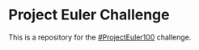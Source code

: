 # Project Euler Challenge
This is a repository for the [#ProjectEuler100](https://www.freecodecamp.org/news/projecteuler100-coding-challenge-competitive-programming/) challenge. 
